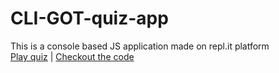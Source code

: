 # CLI-GOT-quiz-app

This is a console based JS application made on repl.it platform <br>
[Play quiz](https://repl.it/@HarshDeshpande1/CLI-GOT-Quiz-App?embed=1&output=1#index.js)
<span> | </span>
[Checkout the code](https://repl.it/@HarshDeshpande1/CLI-GOT-Quiz-App#index.js)

